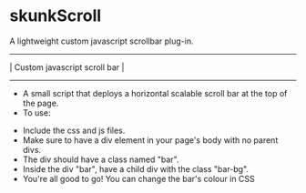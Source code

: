 # skunkScroll
A lightweight custom javascript scrollbar plug-in.

********************************
| Custom javascript scroll bar |
********************************


 - A small script that deploys a horizontal scalable scroll bar at the top of the page.
 - To use:
  * Include the css and js files.
  * Make sure to have a div element in your page's body with no parent divs. 
  * The div should have a class named "bar".
  * Inside the div "bar", have a child div with the class "bar-bg".
  * You're all good to go! You can change the bar's colour in CSS
